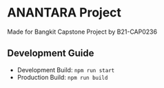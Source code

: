 # ANANTARA Project

Made for Bangkit Capstone Project by B21-CAP0236

## Development Guide

- Development Build: `npm run start`
- Production Build: `npm run build`